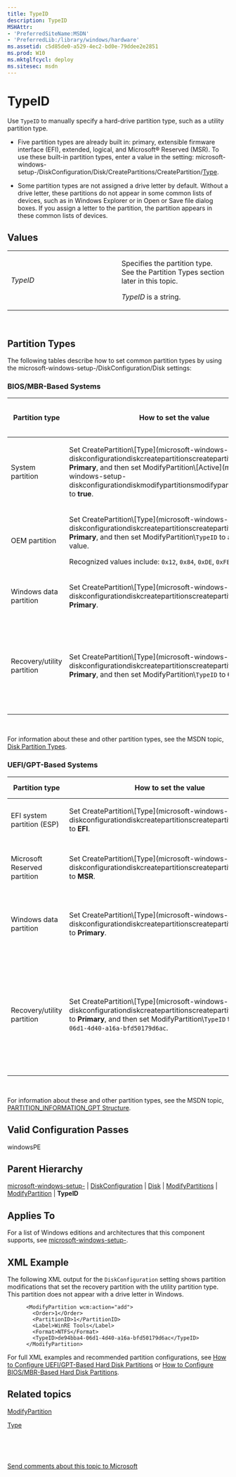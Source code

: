 ```yaml
---
title: TypeID
description: TypeID
MSHAttr:
- 'PreferredSiteName:MSDN'
- 'PreferredLib:/library/windows/hardware'
ms.assetid: c5d85de0-a529-4ec2-bd0e-79ddee2e2851
ms.prod: W10
ms.mktglfcycl: deploy
ms.sitesec: msdn
---
```


# TypeID


Use `TypeID` to manually specify a hard-drive partition type, such as a utility partition type.

-   Five partition types are already built in: primary, extensible firmware interface (EFI), extended, logical, and Microsoft® Reserved (MSR). To use these built-in partition types, enter a value in the setting: microsoft-windows-setup-/DiskConfiguration/Disk/CreatePartitions/CreatePartition/[Type](microsoft-windows-setup-diskconfigurationdiskcreatepartitionscreatepartitiontype.md).

-   Some partition types are not assigned a drive letter by default. Without a drive letter, these partitions do not appear in some common lists of devices, such as in Windows Explorer or in Open or Save file dialog boxes. If you assign a letter to the partition, the partition appears in these common lists of devices.

## Values


<table>
<colgroup>
<col width="50%" />
<col width="50%" />
</colgroup>
<tbody>
<tr class="odd">
<td><p><em>TypeID</em></p></td>
<td><p>Specifies the partition type. See the Partition Types section later in this topic.</p>
<p><em>TypeID</em> is a string.</p></td>
</tr>
</tbody>
</table>

 

## Partition Types


The following tables describe how to set common partition types by using the microsoft-windows-setup-/DiskConfiguration/Disk settings:

### BIOS/MBR-Based Systems

<table>
<colgroup>
<col width="25%" />
<col width="25%" />
<col width="25%" />
<col width="25%" />
</colgroup>
<thead>
<tr class="header">
<th>Partition type</th>
<th>How to set the value</th>
<th>Used for</th>
<th>Receives a drive letter by default?</th>
</tr>
</thead>
<tbody>
<tr class="odd">
<td><p>System partition</p></td>
<td><p>Set CreatePartition\[Type](microsoft-windows-setup-diskconfigurationdiskcreatepartitionscreatepartitiontype.md) to <strong>Primary</strong>, and then set ModifyPartition\[Active](microsoft-windows-setup-diskconfigurationdiskmodifypartitionsmodifypartitionactive.md) to <strong>true</strong>.</p></td>
<td><p>System boot information and Windows RE tools.</p></td>
<td><p>No</p></td>
</tr>
<tr class="even">
<td><p>OEM partition</p></td>
<td><p>Set CreatePartition\[Type](microsoft-windows-setup-diskconfigurationdiskcreatepartitionscreatepartitiontype.md) to <strong>Primary</strong>, and then set ModifyPartition\<code>TypeID</code> to a recognized value.</p>
<p>Recognized values include: <code>0x12</code>, <code>0x84</code>, <code>0xDE</code>, <code>0xFE</code>, and <code>0xA0</code>.</p></td>
<td><p>OEM tools and other system utilities.</p></td>
<td><p>No</p></td>
</tr>
<tr class="odd">
<td><p>Windows data partition</p></td>
<td><p>Set CreatePartition\[Type](microsoft-windows-setup-diskconfigurationdiskcreatepartitionscreatepartitiontype.md) to <strong>Primary</strong>.</p></td>
<td><p>Windows, applications, and data.</p></td>
<td><p>Yes</p></td>
</tr>
<tr class="even">
<td><p>Recovery/utility partition</p></td>
<td><p>Set CreatePartition\[Type](microsoft-windows-setup-diskconfigurationdiskcreatepartitionscreatepartitiontype.md) to <strong>Primary</strong>, and then set ModifyPartition\<code>TypeID</code> to <strong>0x27</strong>.</p></td>
<td><p>Recovery files such as push-button recovery images and other system utilities.</p></td>
<td><p>No</p></td>
</tr>
</tbody>
</table>

 

For information about these and other partition types, see the MSDN topic, [Disk Partition Types](http://go.microsoft.com/fwlink/?LinkId=121505).

### UEFI/GPT-Based Systems

<table>
<colgroup>
<col width="25%" />
<col width="25%" />
<col width="25%" />
<col width="25%" />
</colgroup>
<thead>
<tr class="header">
<th>Partition type</th>
<th>How to set the value</th>
<th>Used for</th>
<th>Receives a drive letter by default?</th>
</tr>
</thead>
<tbody>
<tr class="odd">
<td><p>EFI system partition (ESP)</p></td>
<td><p>Set CreatePartition\[Type](microsoft-windows-setup-diskconfigurationdiskcreatepartitionscreatepartitiontype.md) to <strong>EFI</strong>.</p></td>
<td><p>The system partition.</p></td>
<td><p>No</p></td>
</tr>
<tr class="even">
<td><p>Microsoft Reserved partition</p></td>
<td><p>Set CreatePartition\[Type](microsoft-windows-setup-diskconfigurationdiskcreatepartitionscreatepartitiontype.md) to <strong>MSR</strong>.</p></td>
<td><p>Managing the other hard-drive partitions.</p></td>
<td><p>No</p></td>
</tr>
<tr class="odd">
<td><p>Windows data partition</p></td>
<td><p>Set CreatePartition\[Type](microsoft-windows-setup-diskconfigurationdiskcreatepartitionscreatepartitiontype.md) to <strong>Primary</strong>.</p></td>
<td><p>Windows operating system, applications, and data.</p></td>
<td><p>Yes</p></td>
</tr>
<tr class="even">
<td><p>Recovery/utility partition</p></td>
<td><p>Set CreatePartition\[Type](microsoft-windows-setup-diskconfigurationdiskcreatepartitionscreatepartitiontype.md) to <strong>Primary</strong>, and then set ModifyPartition\<code>TypeID</code> to <code>de94bba4-06d1-4d40-a16a-bfd50179d6ac</code>.</p></td>
<td><p>Recovery tools such as Windows RE, recovery files such as push-button reset images, and other system utilities.</p></td>
<td><p>No for Windows RE tools partitions.</p>
<p>Yes for push-button reset partitions and other utility partition types. For more information about hiding partitions, see [Walkthrough: Deploy Push-Button Reset Features](http://go.microsoft.com/fwlink/?LinkId=262006).</p></td>
</tr>
</tbody>
</table>

 

For information about these and other partition types, see the MSDN topic, [PARTITION\_INFORMATION\_GPT Structure](http://go.microsoft.com/fwlink/?LinkId=121504).

## Valid Configuration Passes


windowsPE

## Parent Hierarchy


[microsoft-windows-setup-](microsoft-windows-setup-.md) | [DiskConfiguration](microsoft-windows-setup-diskconfiguration.md) | [Disk](microsoft-windows-setup-diskconfigurationdisk.md) | [ModifyPartitions](microsoft-windows-setup-diskconfigurationdiskmodifypartitions.md) | [ModifyPartition](microsoft-windows-setup-diskconfigurationdiskmodifypartitionsmodifypartition.md) | **TypeID**

## Applies To


For a list of Windows editions and architectures that this component supports, see [microsoft-windows-setup-](microsoft-windows-setup-.md).

## XML Example


The following XML output for the `DiskConfiguration` setting shows partition modifications that set the recovery partition with the utility partition type. This partition does not appear with a drive letter in Windows.

``` syntax
      <ModifyPartition wcm:action="add">
        <Order>1</Order> 
        <PartitionID>1</PartitionID> 
        <Label>WinRE Tools</Label> 
        <Format>NTFS</Format> 
        <TypeID>de94bba4-06d1-4d40-a16a-bfd50179d6ac</TypeID>
      </ModifyPartition>
```

For full XML examples and recommended partition configurations, see [How to Configure UEFI/GPT-Based Hard Disk Partitions](http://go.microsoft.com/fwlink/?LinkId=214261) or [How to Configure BIOS/MBR-Based Hard Disk Partitions](http://go.microsoft.com/fwlink/?LinkId=214260).

## Related topics


[ModifyPartition](microsoft-windows-setup-diskconfigurationdiskmodifypartitionsmodifypartition.md)

[Type](microsoft-windows-setup-diskconfigurationdiskcreatepartitionscreatepartitiontype.md)

 

 

[Send comments about this topic to Microsoft](mailto:wsddocfb@microsoft.com?subject=Documentation%20feedback%20%5Bp_unattend\p_unattend%5D:%20TypeID%20%20RELEASE:%20%2810/3/2016%29&body=%0A%0APRIVACY%20STATEMENT%0A%0AWe%20use%20your%20feedback%20to%20improve%20the%20documentation.%20We%20don't%20use%20your%20email%20address%20for%20any%20other%20purpose,%20and%20we'll%20remove%20your%20email%20address%20from%20our%20system%20after%20the%20issue%20that%20you're%20reporting%20is%20fixed.%20While%20we're%20working%20to%20fix%20this%20issue,%20we%20might%20send%20you%20an%20email%20message%20to%20ask%20for%20more%20info.%20Later,%20we%20might%20also%20send%20you%20an%20email%20message%20to%20let%20you%20know%20that%20we've%20addressed%20your%20feedback.%0A%0AFor%20more%20info%20about%20Microsoft's%20privacy%20policy,%20see%20http://privacy.microsoft.com/default.aspx. "Send comments about this topic to Microsoft")





